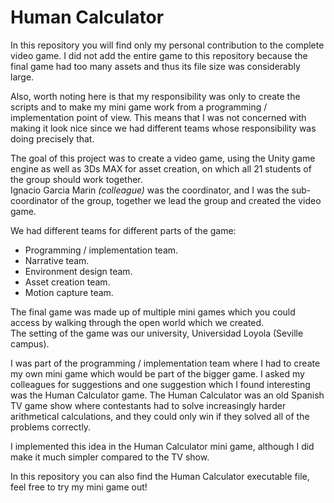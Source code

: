 # Human Calculator

In this repository you will find only my personal contribution to the complete video game. I did not add the entire game to this repository because the final game had too many assets and thus its file size was considerably large.

Also, worth noting here is that my responsibility was only to create the scripts and to make my mini game work from a programming / implementation point of view. This means that I was not concerned with making it look nice since we had different teams whose responsibility was doing precisely that.

The goal of this project was to create a video game, using the Unity game engine as well as 3Ds MAX for asset creation, on which all 21 students of the group should work together. <br>
Ignacio Garcia Marin _(colleague)_ was the coordinator, and I was the sub-coordinator of the group, together we lead the group and created the video game.

We had different teams for different parts of the game:
- Programming / implementation team.
- Narrative team.
- Environment design team.
- Asset creation team.
- Motion capture team.

The final game was made up of multiple mini games which you could access by walking through the open world which we created. <br>
The setting of the game was our university, Universidad Loyola (Seville campus).

I was part of the programming / implementation team where I had to create my own mini game which would be part of the bigger game. I asked my colleagues for suggestions and one suggestion which I found interesting was the Human Calculator game. The Human Calculator was an old Spanish TV game show where contestants had to solve increasingly harder arithmetical calculations, and they could only win if they solved all of the problems correctly.

I implemented this idea in the Human Calculator mini game, although I did make it much simpler compared to the TV show.

In this repository you can also find the Human Calculator executable file, feel free to try my mini game out!
